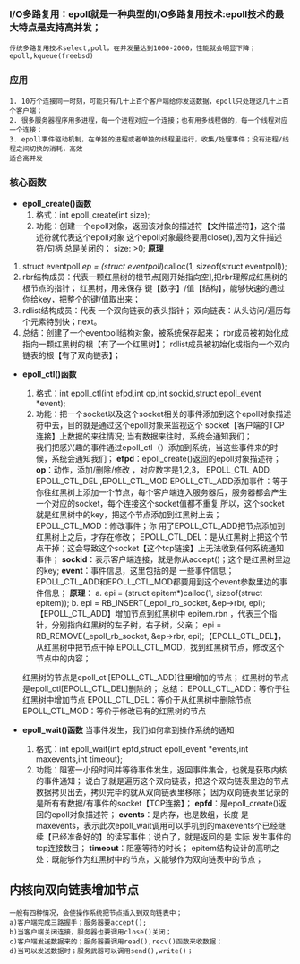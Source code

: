 ### I/O多路复用：epoll就是一种典型的I/O多路复用技术:epoll技术的最大特点是支持高并发；
	传统多路复用技术select,poll，在并发量达到1000-2000，性能就会明显下降；
	epoll,kqueue(freebsd)
	
### 应用
    1. 10万个连接同一时刻，可能只有几十上百个客户端给你发送数据，epoll只处理这几十上百个客户端；
	2. 很多服务器程序用多进程，每一个进程对应一个连接；也有用多线程做的，每一个线程对应 一个连接；
	3. epoll事件驱动机制，在单独的进程或者单独的线程里运行，收集/处理事件；没有进程/线程之间切换的消耗，高效
	适合高并发
	
### 核心函数
* __epoll_create()函数__
	1. 格式：int epoll_create(int size);
	2. 功能：创建一个epoll对象，返回该对象的描述符【文件描述符】，这个描述符就代表这个epoll对象
	    这个epoll对象最终要用close(),因为文件描述符/句柄 总是关闭的；
	    size: >0;
__原理__ 
1. struct eventpoll *ep = (struct eventpoll*)calloc(1, sizeof(struct eventpoll)); 
2. rbr结构成员：代表一颗红黑树的根节点[刚开始指向空],把rbr理解成红黑树的根节点的指针；
	红黑树，用来保存  键【数字】/值【结构】，能够快速的通过你给key，把整个的键/值取出来；
3. rdlist结构成员：代表 一个双向链表的表头指针；
	双向链表：从头访问/遍历每个元素特别快；next。
4. 总结：创建了一个eventpoll结构对象，被系统保存起来；
	   rbr成员被初始化成指向一颗红黑树的根【有了一个红黑树】；
	   rdlist成员被初始化成指向一个双向链表的根【有了双向链表】；

* __epoll_ctl()函数__
	1. 格式：int epoll_ctl(int efpd,int op,int sockid,struct epoll_event *event);
	2. 功能：把一个socket以及这个socket相关的事件添加到这个epoll对象描述符中去，目的就是通过这个epoll对象来监视这个 socket【客户端的TCP连接】上数据的来往情况;
	   当有数据来往时，系统会通知我们；  
	我们把感兴趣的事件通过epoll_ctl（）添加到系统，当这些事件来的时候，系统会通知我们；
	__efpd__：epoll_create()返回的epoll对象描述符；
	__op__：动作，添加/删除/修改 ，对应数字是1,2,3， EPOLL_CTL_ADD, EPOLL_CTL_DEL ,EPOLL_CTL_MOD
	  EPOLL_CTL_ADD添加事件：等于你往红黑树上添加一个节点，每个客户端连入服务器后，服务器都会产生 一个对应的socket，每个连接这个socket值都不重复
	    所以，这个socket就是红黑树中的key，把这个节点添加到红黑树上去；
	  EPOLL_CTL_MOD：修改事件；你 用了EPOLL_CTL_ADD把节点添加到红黑树上之后，才存在修改；
	  EPOLL_CTL_DEL：是从红黑树上把这个节点干掉；这会导致这个socket【这个tcp链接】上无法收到任何系统通知事件；
	__sockid__：表示客户端连接，就是你从accept()；这个是红黑树里边的key;
	__event__：事件信息，这里包括的是 一些事件信息；EPOLL_CTL_ADD和EPOLL_CTL_MOD都要用到这个event参数里边的事件信息；
	__原理__：
	a. epi = (struct epitem*)calloc(1, sizeof(struct epitem));
	b. epi = RB_INSERT(_epoll_rb_socket, &ep->rbr, epi); 【EPOLL_CTL_ADD】增加节点到红黑树中
	  epitem.rbn ，代表三个指针，分别指向红黑树的左子树，右子树，父亲；
	  epi = RB_REMOVE(_epoll_rb_socket, &ep->rbr, epi);【EPOLL_CTL_DEL】，从红黑树中把节点干掉
	  EPOLL_CTL_MOD，找到红黑树节点，修改这个节点中的内容；

	红黑树的节点是epoll_ctl[EPOLL_CTL_ADD]往里增加的节点；
	红黑树的节点是epoll_ctl[EPOLL_CTL_DEL]删除的；
	总结：
	EPOLL_CTL_ADD：等价于往红黑树中增加节点
	EPOLL_CTL_DEL：等价于从红黑树中删除节点
	EPOLL_CTL_MOD：等价于修改已有的红黑树的节点

* __epoll_wait()函数__
    当事件发生，我们如何拿到操作系统的通知  
	1. 格式：int epoll_wait(int epfd,struct epoll_event *events,int maxevents,int timeout);
	2. 功能：阻塞一小段时间并等待事件发生，返回事件集合，也就是获取内核的事件通知；
	 说白了就是遍历这个双向链表，把这个双向链表里边的节点数据拷贝出去，拷贝完毕的就从双向链表里移除；
	因为双向链表里记录的是所有有数据/有事件的socket【TCP连接】；
	__epfd__：是epoll_create()返回的epoll对象描述符；
	__events__：是内存，也是数组，长度 是maxevents，表示此次epoll_wait调用可以手机到的maxevents个已经继续【已经准备好的】的读写事件；说白了，就是返回的是 实际 发生事件的tcp连接数目；
	__timeout__：阻塞等待的时长；
	epitem结构设计的高明之处：既能够作为红黑树中的节点，又能够作为双向链表中的节点；

## 内核向双向链表增加节点
	一般有四种情况，会使操作系统把节点插入到双向链表中；
	a)客户端完成三路握手；服务器要accept();
	b)当客户端关闭连接，服务器也要调用close()关闭；
	c)客户端发送数据来的；服务器要调用read(),recv()函数来收数据；
	d)当可以发送数据时；服务武器可以调用send(),write()；
